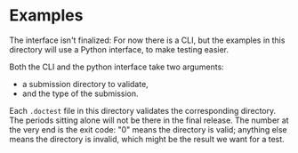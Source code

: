 # Examples

The interface isn't finalized: For now there is a CLI,
but the examples in this directory will use a Python interface,
to make testing easier.

Both the CLI and the python interface take two arguments:
- a submission directory to validate,
- and the type of the submission.

Each `.doctest` file in this directory validates the corresponding directory.
The periods sitting alone will not be there in the final release.
The number at the very end is the exit code:
"0" means the directory is valid;
anything else means the directory is invalid,
which might be the result we want for a test.
